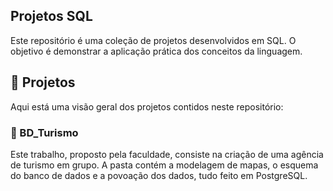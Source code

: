 ## Projetos SQL
Este repositório é uma coleção de projetos desenvolvidos em SQL. O objetivo é demonstrar a aplicação prática dos conceitos da linguagem.

## 🚀 Projetos
Aqui está uma visão geral dos projetos contidos neste repositório:

### 📁 BD_Turismo
Este trabalho, proposto pela faculdade, consiste na criação de uma agência de turismo em grupo. A pasta contém a modelagem de mapas, o esquema do banco de dados e a povoação dos dados, tudo feito em PostgreSQL.

